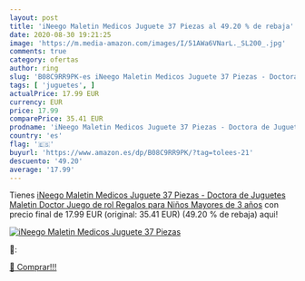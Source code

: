 ```yaml
---
layout: post
title: 'iNeego Maletin Medicos Juguete 37 Piezas al 49.20 % de rebaja'
date: 2020-08-30 19:21:25
image: 'https://m.media-amazon.com/images/I/51AWa6VNarL._SL200_.jpg'
comments: true
category: ofertas
author: ring
slug: 'B08C9RR9PK-es iNeego Maletin Medicos Juguete 37 Piezas - Doctora de...'
tags: [ 'juguetes', ]
actualPrice: 17.99 EUR
currency: EUR
price: 17.99
comparePrice: 35.41 EUR
prodname: 'iNeego Maletin Medicos Juguete 37 Piezas - Doctora de Juguetes Maletin Doctor Juego de rol Regalos para Niños Mayores de 3 años'
country: 'es'
flag: '🇪🇸'
buyurl: 'https://www.amazon.es/dp/B08C9RR9PK/?tag=tolees-21'
descuento: '49.20'
average: '17.99'
---
```


Tienes [iNeego Maletin Medicos Juguete 37 Piezas - Doctora de Juguetes Maletin Doctor Juego de rol Regalos para Niños Mayores de 3 años](https://www.amazon.es/dp/B08C9RR9PK/?tag=tolees-21) con precio final de  17.99 EUR (original: 35.41 EUR) (49.20 %  de rebaja) aqui!

[![iNeego Maletin Medicos Juguete 37 Piezas](https://m.media-amazon.com/images/I/51AWa6VNarL._SL200_.jpg)](https://www.amazon.es/dp/B08C9RR9PK/?tag=tolees-21)

🔎:


[🛒 Comprar!!!](https://www.amazon.es/dp/B08C9RR9PK/?tag=tolees-21)
